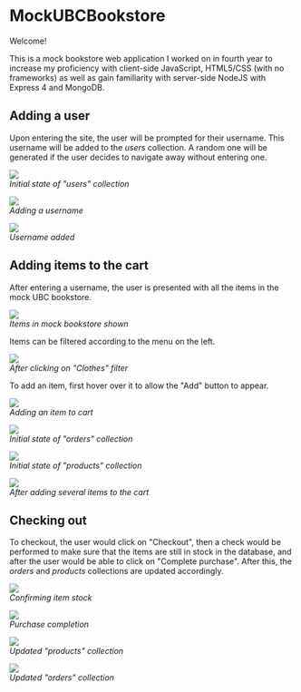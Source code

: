 # MockUBCBookstore

Welcome!<br>

This is a mock bookstore web application I worked on in fourth year to increase my proficiency with client-side JavaScript, HTML5/CSS (with no frameworks) as well as gain familiarity with server-side NodeJS with Express 4 and MongoDB.

## Adding a user

Upon entering the site, the user will be prompted for their username. This username will be added to the _users_ collection. A random one will be generated if the user decides to navigate away without entering one.  

<img src="https://github.com/snxfz947/MockBookstorePublic/blob/master/public/images/screen1.png"><br>_Initial state of "users" collection_

<img src="https://github.com/snxfz947/MockBookstorePublicPublic/blob/master/public/images/screen1-2.png"><br>_Adding a username_

<img src="https://github.com/snxfz947/MockBookstorePublic/blob/master/public/images/screen2.png"><br>_Username added_

## Adding items to the cart

After entering a username, the user is presented with all the items in the mock UBC bookstore. 

<img src="https://github.com/snxfz947/MockBookstorePublic/blob/master/public/images/screen2-1.png"><br>_Items in mock bookstore shown_

Items can be filtered according to the menu on the left. 

<img src="https://github.com/snxfz947/MockBookstorePublic/blob/master/public/images/screen2-1-1.png"><br>_After clicking on "Clothes" filter_

To add an item, first hover over it to allow the "Add" button to appear.

<img src="https://github.com/snxfz947/MockBookstorePublic/blob/master/public/images/screen2-2.png"><br>_Adding an item to cart_

<img src="https://github.com/snxfz947/MockBookstorePublic/blob/master/public/images/screen3.png"><br>_Initial state of "orders" collection_

<img src="https://github.com/snxfz947/MockBookstorePublic/blob/master/public/images/screen4.png"><br>_Initial state of "products" collection_

<img src="https://github.com/snxfz947/MockBookstorePublic/blob/master/public/images/screen3-2.png"><br>_After adding several items to the cart_

## Checking out

To checkout, the user would click on "Checkout", then a check would be performed to make sure that the items are still in stock in the database, and after the user would be able to click on "Complete purchase". After this, the _orders_ and _products_ collections are updated accordingly.

<img src="https://github.com/snxfz947/MockBookstorePublic/blob/master/public/images/screen5.png"><br>_Confirming item stock_

<img src="https://github.com/snxfz947/MockBookstorePublic/blob/master/public/images/screen6.png"><br>_Purchase completion_

<img src="https://github.com/snxfz947/MockBookstorePublic/blob/master/public/images/screen7.png"><br>_Updated "products" collection_

<img src="https://github.com/snxfz947/MockBookstorePublic/blob/master/public/images/screen8.png"><br>_Updated "orders" collection_




